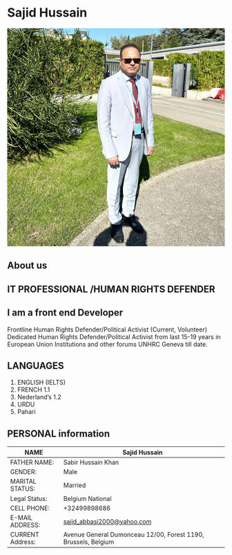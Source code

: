 # Sajid Hussain

![Sajid Hussain](./img/sajid.jpg)
##     About us 
##    IT PROFESSIONAL /HUMAN RIGHTS DEFENDER
##    I am a front end Developer
Frontline Human Rights Defender/Political Activist (Current, Volunteer)
Dedicated Human Rights Defender/Political Activist from last 15-19 years in European Union Institutions and other forums UNHRC Geneva  till date.
##   LANGUAGES

1.	 ENGLISH (IELTS)
2.	 FRENCH 1.1
3.	 Nederland’s 1.2 
4.	 URDU
5.    Pahari

##  PERSONAL information
 
| NAME		      |Sajid Hussain  |
|-----------------|---------------|
| FATHER NAME:	  | Sabir Hussain Khan |	
| GENDER:		  |                Male|    
| MARITAL STATUS: |             Married|			
| Legal Status:	  |        Belgium National| 	
|CELL PHONE:	  |           +32499898686 |
|E-MAIL ADDRESS:  |	sajid_abbasi2000@yahoo.com|
|CURRENT Address: |	Avenue General Dumonceau 12/00, Forest 1190, Brussels, Belgium|

